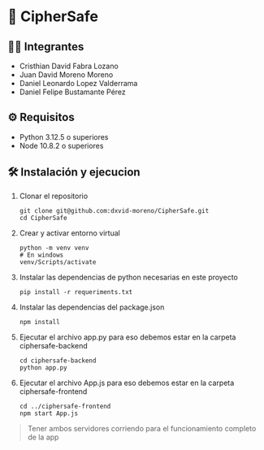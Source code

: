 # 🔐 CipherSafe 

## 👨‍💻 Integrantes
- Cristhian David Fabra Lozano 
- Juan David Moreno Moreno
- Daniel Leonardo Lopez Valderrama 
- Daniel Felipe Bustamante Pérez

## ⚙️ Requisitos
- Python 3.12.5 o superiores
- Node 10.8.2 o superiores

## 🛠️ Instalación y ejecucion
1. Clonar el repositorio
    ```
    git clone git@github.com:dxvid-moreno/CipherSafe.git
    cd CipherSafe
    ```

2. Crear y activar entorno virtual
    ```
    python -m venv venv
    # En windows
    venv/Scripts/activate 
    ```

3. Instalar las dependencias de python necesarias en este proyecto
    ```
    pip install -r requeriments.txt
    ```

4. Instalar las dependencias del package.json
    ```
    npm install
    ```

5. Ejecutar el archivo app.py para eso debemos estar en la carpeta ciphersafe-backend
    ```
    cd ciphersafe-backend
    python app.py
    ```

6. Ejecutar el archivo App.js para eso debemos estar en la carpeta ciphersafe-frontend
    ```
    cd ../ciphersafe-frontend
    npm start App.js
    ```
    
> Tener ambos servidores corriendo para el funcionamiento completo de la app



